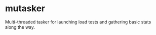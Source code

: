 mutasker
========

Multi-threaded tasker for launching load tests and gathering basic stats along the way.
